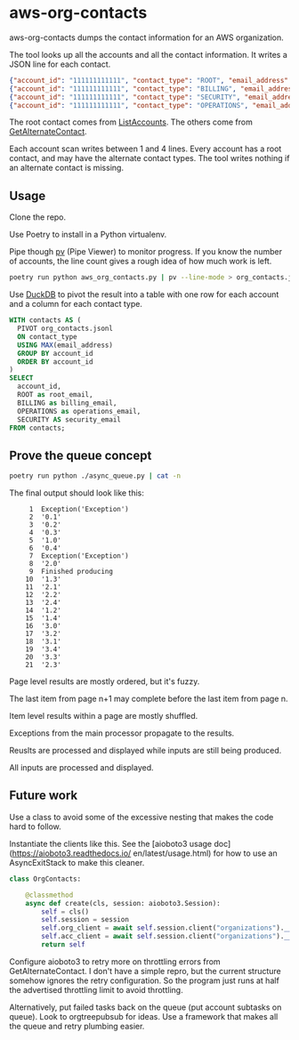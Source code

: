 # aws-org-contacts

aws-org-contacts dumps the contact information for an AWS organization.

The tool looks up all the accounts and all the contact information. It writes a JSON line for each contact.

```json
{"account_id": "111111111111", "contact_type": "ROOT", "email_address": "aws+111111111111@example.org"}
{"account_id": "111111111111", "contact_type": "BILLING", "email_address": "billingteam@example.org"}
{"account_id": "111111111111", "contact_type": "SECURITY", "email_address": "securuityteam@example.org"}
{"account_id": "111111111111", "contact_type": "OPERATIONS", "email_address": "operationsteam@example.org"}
```

The root contact comes from [ListAccounts](https://docs.aws.amazon.com/organizations/latest/APIReference/API_ListAccounts.html). The others come from [GetAlternateContact](https://docs.aws.amazon.com/accounts/latest/reference/API_GetAlternateContact.html).

Each account scan writes between 1 and 4 lines. Every account has a root contact, and may have the alternate contact types. The tool writes nothing if an alternate contact is missing.

## Usage

Clone the repo.

Use Poetry to install in a Python virtualenv.

Pipe though [pv](http://www.ivarch.com/programs/pv.shtml) (Pipe Viewer) to monitor progress. If you know the number of accounts, the line count gives a rough idea of how much work is left.

```bash
poetry run python aws_org_contacts.py | pv --line-mode > org_contacts.jsonl
```

Use [DuckDB](https://duckdb.org/) to pivot the result into a table with one row for each account and a column for each contact type.

```sql
WITH contacts AS (
  PIVOT org_contacts.jsonl
  ON contact_type
  USING MAX(email_address)
  GROUP BY account_id
  ORDER BY account_id
)
SELECT
  account_id,
  ROOT as root_email,
  BILLING as billing_email,
  OPERATIONS as operations_email,
  SECURITY AS security_email
FROM contacts;
```

## Prove the queue concept

```bash
poetry run python ./async_queue.py | cat -n
```

The final output should look like this:

```
     1	Exception('Exception')
     2	'0.1'
     3	'0.2'
     4	'0.3'
     5	'1.0'
     6	'0.4'
     7	Exception('Exception')
     8	'2.0'
     9	Finished producing
    10	'1.3'
    11	'2.1'
    12	'2.2'
    13	'2.4'
    14	'1.2'
    15	'1.4'
    16	'3.0'
    17	'3.2'
    18	'3.1'
    19	'3.4'
    20	'3.3'
    21	'2.3'
```

Page level results are mostly ordered, but it's fuzzy.

The last item from page n+1 may complete before the last item from page n.

Item level results within a page are mostly shuffled.

Exceptions from the main processor propagate to the results.

Reuslts are processed and displayed while inputs are still being produced.

All inputs are processed and displayed.

## Future work

Use a class to avoid some of the excessive nesting that makes the code hard to follow.

Instantiate the clients like this. See the [aioboto3 usage doc](https://aioboto3.readthedocs.io/ en/latest/usage.html) for how to use an AsyncExitStack to make this cleaner.

```python
class OrgContacts:

    @classmethod
    async def create(cls, session: aioboto3.Session):
        self = cls()
        self.session = session
        self.org_client = await self.session.client("organizations").__aenter__()
        self.acc_client = await self.session.client("organizations").__aenter__()
        return self
```

Configure aioboto3 to retry more on throttling errors from GetAlternateContact. I don't have a simple repro, but the current structure somehow ignores the retry configuration. So the program just runs at half the advertised throttling limit to avoid throttling.

Alternatively, put failed tasks back on the queue (put account subtasks on queue). Look to orgtreepubsub for ideas. Use a framework that makes all the queue and retry plumbing easier.
